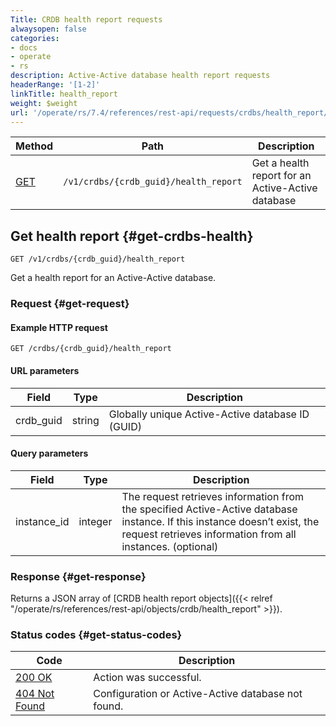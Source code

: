 ```yaml
---
Title: CRDB health report requests
alwaysopen: false
categories:
- docs
- operate
- rs
description: Active-Active database health report requests
headerRange: '[1-2]'
linkTitle: health_report
weight: $weight
url: '/operate/rs/7.4/references/rest-api/requests/crdbs/health_report/'
---
```


| Method | Path | Description |
|--------|------|-------------|
| [GET](#get-crdbs-health) | `/v1/crdbs/{crdb_guid}/health_report` | Get a health report for an Active-Active database |

## Get health report {#get-crdbs-health}

	GET /v1/crdbs/{crdb_guid}/health_report

Get a health report for an Active-Active database.

### Request {#get-request} 

#### Example HTTP request

    GET /crdbs/{crdb_guid}/health_report

#### URL parameters

| Field | Type | Description |
|-------|------|-------------|
| crdb_guid | string | Globally unique Active-Active database ID (GUID) |

#### Query parameters

| Field | Type | Description |
|-------|------|-------------|
| instance_id | integer | The request retrieves information from the specified Active-Active database instance. If this instance doesn’t exist, the request retrieves information from all instances. (optional) |

### Response {#get-response} 

Returns a JSON array of [CRDB health report objects]({{< relref "/operate/rs/references/rest-api/objects/crdb/health_report" >}}).

### Status codes {#get-status-codes} 

| Code | Description |
|------|-------------|
| [200 OK](http://www.w3.org/Protocols/rfc2616/rfc2616-sec10.html#sec10.2.1) | Action was successful. |
| [404 Not Found](http://www.w3.org/Protocols/rfc2616/rfc2616-sec10.html#sec10.4.5) | Configuration or Active-Active database not found. |
